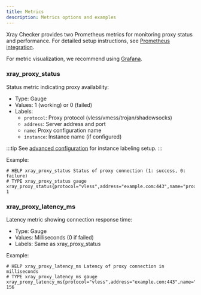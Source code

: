 ```yaml
---
title: Metrics
description: Metrics options and examples
---
```


Xray Checker provides two Prometheus metrics for monitoring proxy status and performance. For detailed setup instructions, see [Prometheus integration](/integrations/prometheus).

For metric visualization, we recommend using [Grafana](/integrations/grafana).

### xray_proxy_status

Status metric indicating proxy availability:

- Type: Gauge
- Values: 1 (working) or 0 (failed)
- Labels:
  - `protocol`: Proxy protocol (vless/vmess/trojan/shadowsocks)
  - `address`: Server address and port
  - `name`: Proxy configuration name
  - `instance`: Instance name (if configured)

:::tip
See [advanced configuration](/configuration/advanced-conf#instance-labeling) for instance labeling setup.
:::

Example:

```text
# HELP xray_proxy_status Status of proxy connection (1: success, 0: failure)
# TYPE xray_proxy_status gauge
xray_proxy_status{protocol="vless",address="example.com:443",name="proxy1",instance="dc1"} 1
```

### xray_proxy_latency_ms

Latency metric showing connection response time:

- Type: Gauge
- Values: Milliseconds (0 if failed)
- Labels: Same as xray_proxy_status

Example:

```text
# HELP xray_proxy_latency_ms Latency of proxy connection in milliseconds
# TYPE xray_proxy_latency_ms gauge
xray_proxy_latency_ms{protocol="vless",address="example.com:443",name="proxy1",instance="dc1"} 156
```
